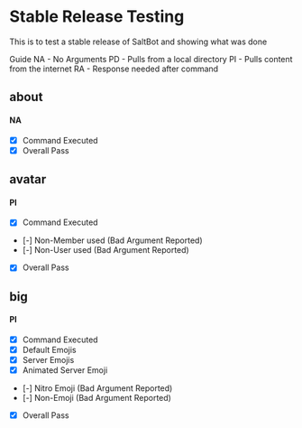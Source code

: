 # Stable Release Testing
This is to test a stable release of SaltBot and showing what was done

Guide
NA - No Arguments
PD - Pulls from a local directory
PI - Pulls content from the internet
RA - Response needed after command

## about 
#### NA
- [x] Command Executed
- [x] Overall Pass

## avatar 
#### PI
- [x] Command Executed
- [-] Non-Member used (Bad Argument Reported)
- [-] Non-User used (Bad Argument Reported)
- [x] Overall Pass

## big 
#### PI
- [x] Command Executed
- [x] Default Emojis
- [x] Server Emojis
- [x] Animated Server Emoji
- [-] Nitro Emoji (Bad Argument Reported)
- [-] Non-Emoji (Bad Argument Reported)
- [x] Overall Pass